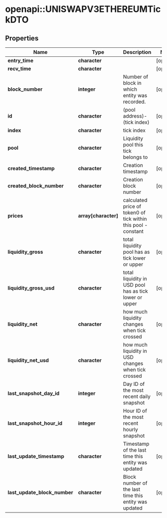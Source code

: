 # openapi::UNISWAPV3ETHEREUMTickDTO



## Properties
Name | Type | Description | Notes
------------ | ------------- | ------------- | -------------
**entry_time** | **character** |  | [optional] 
**recv_time** | **character** |  | [optional] 
**block_number** | **integer** | Number of block in which entity was recorded. | [optional] 
**id** | **character** | (pool address)-(tick index) | [optional] 
**index** | **character** | tick index | [optional] 
**pool** | **character** | Liquidity pool this tick belongs to | [optional] 
**created_timestamp** | **character** | Creation timestamp | [optional] 
**created_block_number** | **character** | Creation block number | [optional] 
**prices** | **array[character]** | calculated price of token0 of tick within this pool - constant | [optional] 
**liquidity_gross** | **character** | total liquidity pool has as tick lower or upper | [optional] 
**liquidity_gross_usd** | **character** | total liquidity in USD pool has as tick lower or upper | [optional] 
**liquidity_net** | **character** | how much liquidity changes when tick crossed | [optional] 
**liquidity_net_usd** | **character** | how much liquidity in USD changes when tick crossed | [optional] 
**last_snapshot_day_id** | **integer** | Day ID of the most recent daily snapshot | [optional] 
**last_snapshot_hour_id** | **integer** | Hour ID of the most recent hourly snapshot | [optional] 
**last_update_timestamp** | **character** | Timestamp of the last time this entity was updated | [optional] 
**last_update_block_number** | **character** | Block number of the last time this entity was updated | [optional] 


